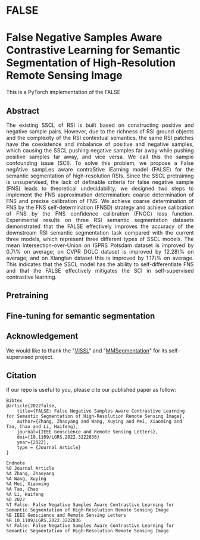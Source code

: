 # FALSE

# False Negative Samples Aware Contrastive Learning for Semantic Segmentation of High-Resolution Remote Sensing Image

This is a PyTorch implementation of the FALSE
## Abstract
<p align="justify">
The existing SSCL of RSI is built based on constructing positive and negative sample pairs. However, due to the richness of RSI ground objects and the complexity of the RSI contextual semantics, the same RSI patches have the coexistence and imbalance of positive and negative samples, which causing the SSCL pushing negative samples far away while pushing positive samples far away, and vice versa. We call this the sample confounding issue (SCI). To solve this problem, we propose a False negAtive sampLes aware contraStive lEarning model (FALSE) for the semantic segmentation of high-resolution RSIs. Since the SSCL pretraining is unsupervised, the lack of definable criteria for false negative sample (FNS) leads to theoretical undecidability, we designed two steps to implement the FNS approximation determination: coarse determination of FNS and precise calibration of FNS. We achieve coarse determination of FNS by the FNS self-determination (FNSD) strategy and achieve calibration of FNS by the FNS confidence calibration (FNCC) loss function. Experimental results on three RSI semantic segmentation datasets demonstrated that the FALSE effectively improves the accuracy of the downstream RSI semantic segmentation task compared with the current three models, which represent three different types of SSCL models. The mean Intersection-over-Union on ISPRS Potsdam dataset is improved by 0.7\% on average; on CVPR DGLC dataset is improved by 12.28\% on average; and on Xiangtan dataset this is improved by 1.17\% on average. This indicates that the SSCL model has the ability to self-differentiate FNS and that the FALSE effectively mitigates the SCI in self-supervised contrastive learning.

## Pretraining


## Fine-tuning for semantic segmentation



## Acknowledgement
We would like to thank the "[VISSL](https://github.com/facebookresearch/vissl)" and "[MMSegmentation](https://github.com/open-mmlab/mmsegmentation)" for its self-supervised project.

## Citation
If our repo is useful to you, please cite our published paper as follow:
```
Bibtex
@article{2022false,
    title={FALSE: False Negative Samples Aware Contrastive Learning for Semantic Segmentation of High-Resolution Remote Sensing Image},
    author={Zhang, Zhaoyang and Wang, Xuying and Mei, Xiaoming and Tao, Chao and Li, Haifeng},
    journal={IEEE Geoscience and Remote Sensing Letters}, 
    doi={10.1109/LGRS.2022.3222836}
    year={2022},
    type = {Journal Article}
}

Endnote
%0 Journal Article
%A Zhang, Zhaoyang
%A Wang, Xuying
%A Mei, Xiaoming
%A Tao, Chao
%A Li, Haifeng
%D 2022
%T False: False Negative Samples Aware Contrastive Learning for Semantic Segmentation of High-Resolution Remote Sensing Image
%B IEEE Geoscience and Remote Sensing Letters
%R 10.1109/LGRS.2022.3222836
%! False: False Negative Samples Aware Contrastive Learning for Semantic Segmentation of High-Resolution Remote Sensing Image
```
